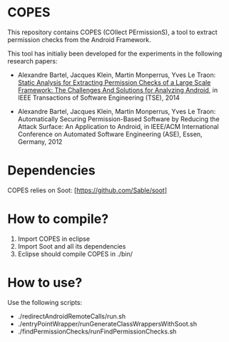 # COPES

This repository contains COPES (COllect PErmissionS), a tool to extract
permission checks from the Android Framework.

This tool has initialiy been developed for the experiments in the following
research papers:

- Alexandre Bartel, Jacques Klein, Martin Monperrus, Yves Le Traon: [Static
 Analysis for Extracting Permission Checks of a Large Scale Framework: The
 Challenges And Solutions for Analyzing Android](https://orbilu.uni.lu/bitstream/10993/20036/1/TSE_Alex_2014%20%281%29.pdf), in IEEE Transactions of
 Software Engineering (TSE), 2014

- Alexandre Bartel, Jacques Klein, Martin Monperrus, Yves Le Traon:
 Automatically Securing Permission-Based Software by Reducing the Attack
 Surface: An Application to Android, in IEEE/ACM International Conference on
 Automated Software Engineering (ASE), Essen, Germany, 2012 

# Dependencies

COPES relies on Soot:  [https://github.com/Sable/soot]

# How to compile?

1. Import COPES in eclipse
2. Import Soot and all its dependencies
3. Eclipse should compile COPES in ./bin/

# How to use? 

Use the following scripts:
- ./redirectAndroidRemoteCalls/run.sh
- ./entryPointWrapper/runGenerateClassWrappersWithSoot.sh
- ./findPermissionChecks/runFindPermissionChecks.sh

